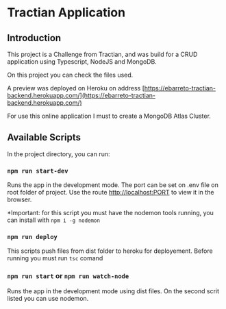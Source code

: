 # Tractian Application

## Introduction
This project is a Challenge from Tractian, and was build for a CRUD application using Typescript, NodeJS and MongoDB.

On this project you can check the files used.

A preview was deployed on Heroku on address [https://ebarreto-tractian-backend.herokuapp.com/](https://ebarreto-tractian-backend.herokuapp.com/)

For use this online application I must to create a MongoDB Atlas Cluster.

## Available Scripts

In the project directory, you can run:

### `npm run start-dev`

Runs the app in the development mode. The port can be set on .env file on root folder of project. Use the route [http://localhost:PORT](http://localhost:PORT) to view it in the browser.

*Important: for this script you must have the nodemon tools running, you can install with `npm i -g nodemon`

### `npm run deploy`

This scripts push files from dist folder to heroku for deployement. Before running you must run `tsc` comand

### `npm run start` or `npm run watch-node`

Runs the app in the development mode using dist files. On the second scrit listed you can use nodemon.





